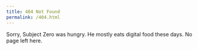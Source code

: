 ```yaml
---
title: 404 Not Found
permalink: /404.html
---
```


Sorry, Subject Zero was hungry. He mostly eats digital food these days. No page left here.